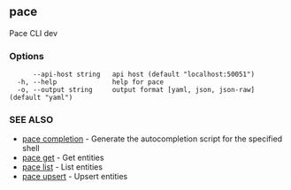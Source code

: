 ## pace

Pace CLI dev

### Options

```
      --api-host string   api host (default "localhost:50051")
  -h, --help              help for pace
  -o, --output string     output format [yaml, json, json-raw] (default "yaml")
```

### SEE ALSO

* [pace completion](pace_completion.md)	 - Generate the autocompletion script for the specified shell
* [pace get](pace_get.md)	 - Get entities
* [pace list](pace_list.md)	 - List entities
* [pace upsert](pace_upsert.md)	 - Upsert entities

